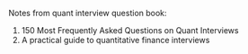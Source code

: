 Notes from quant interview question book:
1. 150 Most Frequently Asked Questions on Quant Interviews
2. A practical guide to quantitative finance interviews
